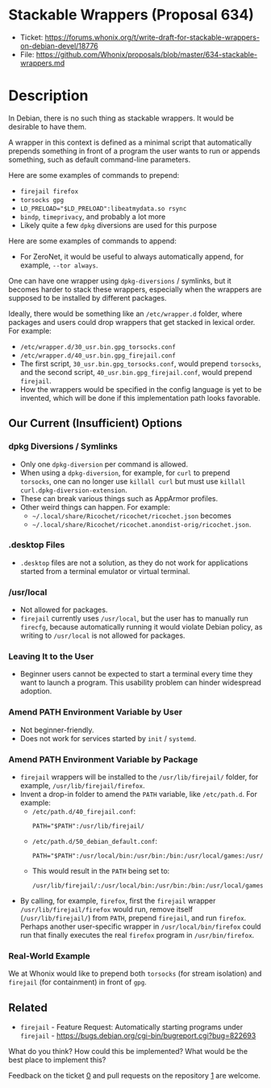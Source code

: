 # Stackable Wrappers (Proposal 634)

- Ticket: https://forums.whonix.org/t/write-draft-for-stackable-wrappers-on-debian-devel/18776
- File: https://github.com/Whonix/proposals/blob/master/634-stackable-wrappers.md

# Description

In Debian, there is no such thing as stackable wrappers. It would be desirable to have them.

A wrapper in this context is defined as a minimal script that automatically prepends something in front of a program the user wants to run or appends something, such as default command-line parameters.

Here are some examples of commands to prepend:

* `firejail firefox`
* `torsocks gpg`
* `LD_PRELOAD="$LD_PRELOAD":libeatmydata.so rsync`
* `bindp`, `timeprivacy`, and probably a lot more
* Likely quite a few `dpkg` diversions are used for this purpose

Here are some examples of commands to append:

* For ZeroNet, it would be useful to always automatically append, for example, `--tor always`.

One can have one wrapper using `dpkg-diversions` / symlinks, but it becomes harder to stack these wrappers, especially when the wrappers are supposed to be installed by different packages.

Ideally, there would be something like an `/etc/wrapper.d` folder, where packages and users could drop wrappers that get stacked in lexical order. For example:

* `/etc/wrapper.d/30_usr.bin.gpg_torsocks.conf`
* `/etc/wrapper.d/40_usr.bin.gpg_firejail.conf`
* The first script, `30_usr.bin.gpg_torsocks.conf`, would prepend `torsocks`, and the second script, `40_usr.bin.gpg_firejail.conf`, would prepend `firejail`.
* How the wrappers would be specified in the config language is yet to be invented, which will be done if this implementation path looks favorable.

## Our Current (Insufficient) Options

### dpkg Diversions / Symlinks
* Only one `dpkg-diversion` per command is allowed.
* When using a `dpkg-diversion`, for example, for `curl` to prepend `torsocks`, one can no longer use `killall curl` but must use `killall curl.dpkg-diversion-extension`.
* These can break various things such as AppArmor profiles.
* Other weird things can happen. For example:
  * `~/.local/share/Ricochet/ricochet/ricochet.json` becomes
  * `~/.local/share/Ricochet/ricochet.anondist-orig/ricochet.json`.

### .desktop Files
* `.desktop` files are not a solution, as they do not work for applications started from a terminal emulator or virtual terminal.

### /usr/local
* Not allowed for packages.
* `firejail` currently uses `/usr/local`, but the user has to manually run `firecfg`, because automatically running it would violate Debian policy, as writing to `/usr/local` is not allowed for packages.

### Leaving It to the User
* Beginner users cannot be expected to start a terminal every time they want to launch a program. This usability problem can hinder widespread adoption.

### Amend PATH Environment Variable by User
* Not beginner-friendly.
* Does not work for services started by `init` / `systemd`.

### Amend PATH Environment Variable by Package
* `firejail` wrappers will be installed to the `/usr/lib/firejail/` folder, for example, `/usr/lib/firejail/firefox`.
* Invent a drop-in folder to amend the `PATH` variable, like `/etc/path.d`. For example:
  * `/etc/path.d/40_firejail.conf`:
    ```
    PATH="$PATH":/usr/lib/firejail/
    ```
  * `/etc/path.d/50_debian_default.conf`:
    ```
    PATH="$PATH":/usr/local/bin:/usr/bin:/bin:/usr/local/games:/usr/games
    ```
  * This would result in the `PATH` being set to:
    ```
    /usr/lib/firejail/:/usr/local/bin:/usr/bin:/bin:/usr/local/games:/usr/games
    ```
* By calling, for example, `firefox`, first the `firejail` wrapper `/usr/lib/firejail/firefox` would run, remove itself (`/usr/lib/firejail/`) from `PATH`, prepend `firejail`, and run `firefox`. Perhaps another user-specific wrapper in `/usr/local/bin/firefox` could run that finally executes the real `firefox` program in `/usr/bin/firefox`.

### Real-World Example
We at Whonix would like to prepend both `torsocks` (for stream isolation) and `firejail` (for containment) in front of `gpg`.

## Related
* `firejail` - Feature Request: Automatically starting programs under `firejail` - https://bugs.debian.org/cgi-bin/bugreport.cgi?bug=822693

What do you think? How could this be implemented? What would be the best place to implement this?

Feedback on the ticket [0] and pull requests on the repository [1] are welcome.

[0]: https://forums.whonix.org/t/write-draft-for-stackable-wrappers-on-debian-devel/18776
[1]: https://github.com/Whonix/proposals/blob/master/634-stackable-wrappers.md
